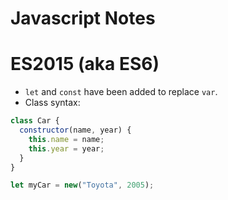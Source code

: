 # Javascript Notes

# ES2015 (aka ES6)

- `let` and `const` have been added to replace `var`.
- Class syntax:
```js
class Car {
  constructor(name, year) {
    this.name = name;
    this.year = year;
  }
}

let myCar = new("Toyota", 2005);
```